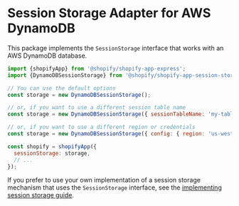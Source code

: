 # Session Storage Adapter for AWS DynamoDB

This package implements the `SessionStorage` interface that works with an AWS DynamoDB database.

```js
import {shopifyApp} from '@shopify/shopify-app-express';
import {DynamoDBSessionStorage} from '@shopify/shopify-app-session-storage-dynamodb';

// You can use the default options
const storage = new DynamoDBSessionStorage();

// or, if you want to use a different session table name
const storage = new DynamoDBSessionStorage({ sessionTableName: 'my-table' });

// or, if you want to use a different region or credentials
const storage = new DynamoDBSessionStorage({ config: { region: 'us-west-2', credentials: { ... } } });

const shopify = shopifyApp({
  sessionStorage: storage,
  // ...
});
```

If you prefer to use your own implementation of a session storage mechanism that uses the `SessionStorage` interface, see the [implementing session storage guide](../shopify-app-session-storage/implementing-session-storage.md).
